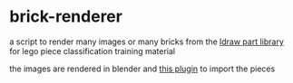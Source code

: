 # brick-renderer

a script to render many images or many bricks from the [ldraw part library](https://www.ldraw.org/parts/latest-parts.html) for lego piece classification training material

the images are rendered in blender and [this plugin](https://github.com/TobyLobster/ImportLDraw) to import the pieces
